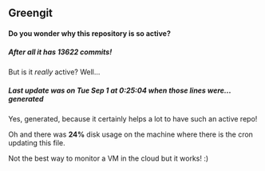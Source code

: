 ## Greengit

#### Do you wonder why this repository is so active?

##### After all it has 13622 commits!

But is it *really* active? Well...

##### Last update was on Tue Sep 1 at 0:25:04 when those lines were... generated

Yes, generated, because it certainly helps a lot to have such an active repo!

Oh and there was **24%** disk usage on the machine
where there is the cron updating this file.

Not the best way to monitor a VM in the cloud but it works! :)
